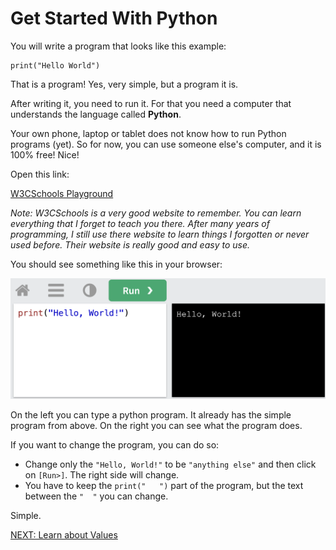 # Get Started With Python

You will write a program that looks like this example:

```
print("Hello World")
```

That is a program! Yes, very simple, but a program it is.

After writing it, you need to run it. For that you need a computer that understands the language called __Python__.

Your own phone, laptop or tablet does not know how to run Python programs (yet). So for now, you can use someone else's computer, and it is 100% free! Nice!

Open this link:

[W3CSchools Playground](https://www.w3schools.com/python/trypython.asp?filename=demo_default)

_Note: W3CSchools is a very good website to remember. You can learn everything that I forget to teach you there. After many years of programming, I still use there website to learn things I forgotten or never used before. Their website is really good and easy to use._

You should see something like this in your browser:

![Playground](../images/w3cschools_python_playground.png)

On the left you can type a python program. It already has the simple program from above. On the right you can see what the program does.

If you want to change the program, you can do so:
* Change only the `"Hello, World!"` to be `"anything else"` and then click on `[Run>]`. The right side will change.
* You have to keep the `print("   ")` part of the program, but the text between the `"  "` you can change.

Simple.

[NEXT: Learn about Values](./ValuesWithPython.md)